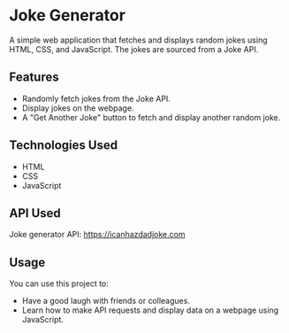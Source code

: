 # Joke Generator

A simple web application that fetches and displays random jokes using HTML, CSS, and JavaScript. The jokes are sourced from a Joke API.


## Features

- Randomly fetch jokes from the Joke API.
- Display jokes on the webpage.
- A "Get Another Joke" button to fetch and display another random joke.

## Technologies Used

- HTML
- CSS
- JavaScript

## API Used

Joke generator API: https://icanhazdadjoke.com

## Usage

You can use this project to:
- Have a good laugh with friends or colleagues.
- Learn how to make API requests and display data on a webpage using JavaScript.




